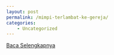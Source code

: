 ```yaml
---
layout: post
permalink: /mimpi-terlambat-ke-gereja/
categories:
    - Uncategorized
---
```


[Baca Selengkapnya](/05)